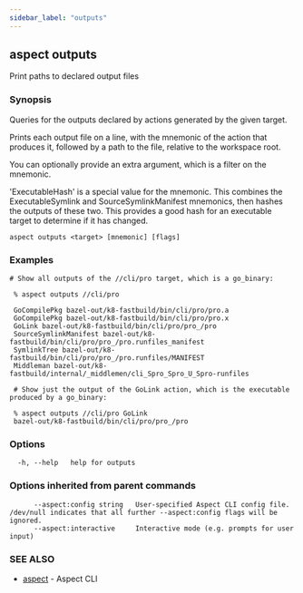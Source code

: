 ```yaml
---
sidebar_label: "outputs"
---
```

## aspect outputs

Print paths to declared output files

### Synopsis

Queries for the outputs declared by actions generated by the given target.
 
 Prints each output file on a line, with the mnemonic of the action that produces it,
 followed by a path to the file, relative to the workspace root.
 
 You can optionally provide an extra argument, which is a filter on the mnemonic.
 
 'ExecutableHash' is a special value for the mnemonic. This combines the ExecutableSymlink and
 SourceSymlinkManifest mnemonics, then hashes the outputs of these two. This provides a good hash
 for an executable target to determine if it has changed.

```
aspect outputs <target> [mnemonic] [flags]
```

### Examples

```
# Show all outputs of the //cli/pro target, which is a go_binary:
 
 % aspect outputs //cli/pro
  
 GoCompilePkg bazel-out/k8-fastbuild/bin/cli/pro/pro.a
 GoCompilePkg bazel-out/k8-fastbuild/bin/cli/pro/pro.x
 GoLink bazel-out/k8-fastbuild/bin/cli/pro/pro_/pro
 SourceSymlinkManifest bazel-out/k8-fastbuild/bin/cli/pro/pro_/pro.runfiles_manifest
 SymlinkTree bazel-out/k8-fastbuild/bin/cli/pro/pro_/pro.runfiles/MANIFEST
 Middleman bazel-out/k8-fastbuild/internal/_middlemen/cli_Spro_Spro_U_Spro-runfiles
 
 # Show just the output of the GoLink action, which is the executable produced by a go_binary:
 
 % aspect outputs //cli/pro GoLink
 bazel-out/k8-fastbuild/bin/cli/pro/pro_/pro
```

### Options

```
  -h, --help   help for outputs
```

### Options inherited from parent commands

```
      --aspect:config string   User-specified Aspect CLI config file. /dev/null indicates that all further --aspect:config flags will be ignored.
      --aspect:interactive     Interactive mode (e.g. prompts for user input)
```

### SEE ALSO

* [aspect](aspect.md)	 - Aspect CLI

